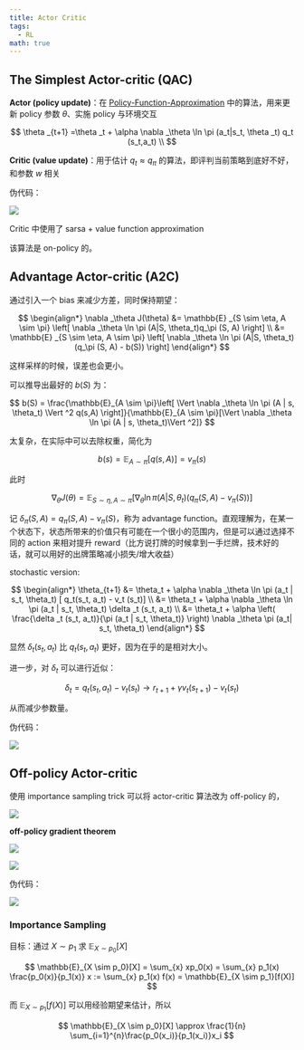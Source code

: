 ```yaml
---
title: Actor Critic
tags:
  - RL
math: true
---
```


## The Simplest Actor-critic (QAC)

**Actor (policy update)**：在 [Policy-Function-Approximation](Policy-Function-Approximation.md) 中的算法，用来更新 policy 参数 $\theta$、实施 policy 与环境交互

$$
\theta _{t+1} =\theta _t + \alpha \nabla _\theta \ln \pi (a_t|s_t, \theta _t) q_t (s_t,a_t) \\
$$

**Critic (value update)**：用于估计 $q_t \approx q_\pi$ 的算法，即评判当前策略到底好不好，和参数 $w$ 相关

伪代码：

![](https://cdn.jsdelivr.net/gh/KinnariyaMamaTanha/Images@main/202409120910852.png)

Critic 中使用了 sarsa + value function approximation

该算法是 on-policy 的。

## Advantage Actor-critic (A2C)

通过引入一个 bias 来减少方差，同时保持期望：

$$
\begin{align*}
    \nabla _\theta J(\theta) &= \mathbb{E} _{S \sim \eta, A \sim \pi} \left[ \nabla _\theta \ln \pi (A|S, \theta_t)q_\pi (S, A) \right] \\
    &= \mathbb{E} _{S \sim \eta, A \sim \pi} \left[ \nabla _\theta \ln \pi (A|S, \theta_t)(q_\pi (S, A) - b(S)) \right]
\end{align*}
$$

这样采样的时候，误差也会更小。

可以推导出最好的 $b(S)$ 为：

$$
b(S) = \frac{\mathbb{E}_{A \sim \pi}\left[ \Vert \nabla _\theta \ln \pi (A | s, \theta_t) \Vert ^2 q(s,A) \right]}{\mathbb{E}_{A \sim \pi}[\Vert \nabla _\theta \ln \pi (A | s, \theta_t)\Vert ^2]}
$$

太复杂，在实际中可以去除权重，简化为

$$
b(s) = \mathbb{E}_{A \sim \pi}[q(s, A)] = v_\pi (s)
$$

此时

$$
\nabla _\theta J(\theta) = \mathbb{E} _{S \sim \eta, A \sim \pi} \left[ \nabla _\theta \ln \pi (A|S, \theta_t)(q_\pi (S, A) - v_\pi (S)) \right]
$$

记 $\delta _\pi (S, A) = q_\pi (S,A) - v_\pi (S)$，称为 advantage function。直观理解为，在某一个状态下，状态所带来的价值只有可能在一个很小的范围内，但是可以通过选择不同的 action 来相对提升 reward（比方说打牌的时候拿到一手烂牌，技术好的话，就可以用好的出牌策略减小损失/增大收益）

stochastic version:

$$
\begin{align*}
    \theta_{t+1} &= \theta_t + \alpha \nabla _\theta \ln \pi (a_t | s_t, \theta_t) [ q_t(s_t, a_t) - v_t (s_t)] \\
    &= \theta_t + \alpha \nabla _\theta \ln \pi (a_t | s_t, \theta_t) \delta _t (s_t, a_t) \\
    &= \theta_t + \alpha \left( \frac{\delta _t (s_t, a_t)}{\pi (a_t | s_t, \theta_t)}  \right) \nabla _\theta \pi (a_t| s_t, \theta_t)
\end{align*}
$$

显然 $\delta_t (s_t, a_t)$ 比 $q_t (s_t, a_t)$ 更好，因为在乎的是相对大小。

进一步，对 $\delta _t$ 可以进行近似：

$$
\delta _t = q_t(s_t, a_t) - v_t (s_t) \rightarrow r_{t+1} + \gamma v_t (s_{t+1}) - v_t (s_t)
$$

从而减少参数量。

伪代码：

![](https://cdn.jsdelivr.net/gh/KinnariyaMamaTanha/Images@main/202409120942789.png)

## Off-policy Actor-critic

使用 importance sampling trick 可以将 actor-critic 算法改为 off-policy 的，

![](https://cdn.jsdelivr.net/gh/KinnariyaMamaTanha/Images@main/202409121010269.png)

**off-policy gradient theorem**

![](https://cdn.jsdelivr.net/gh/KinnariyaMamaTanha/Images@main/202409121011694.png)

![](https://cdn.jsdelivr.net/gh/KinnariyaMamaTanha/Images@main/202409121015398.png)

伪代码：

![](https://cdn.jsdelivr.net/gh/KinnariyaMamaTanha/Images@main/202409121016067.png)

### Importance Sampling

目标：通过 $X \sim p_1$ 求 $\mathbb{E}_{X \sim p_0}[X]$

$$
\mathbb{E}_{X \sim p_0}[X] = \sum_{x} xp_0(x) = \sum_{x} p_1(x) \frac{p_0(x)}{p_1(x)} x := \sum_{x} p_1(x) f(x) = \mathbb{E}_{X \sim p_1}[f(X)]
$$

而 $\mathbb{E}_{X \sim p_1}[f(X)]$ 可以用经验期望来估计，所以

$$
\mathbb{E}_{X \sim p_0}[X] \approx \frac{1}{n} \sum_{i=1}^{n}\frac{p_0(x_i)}{p_1(x_i)}x_i
$$
